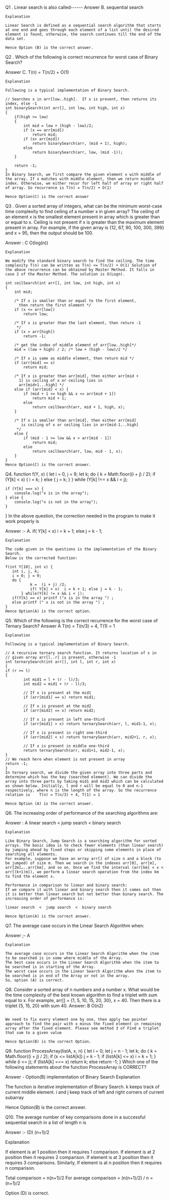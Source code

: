 Q1 . Linear search is also called------
Answer B. sequential search
```
Explanation

Linear Search is defined as a sequential search algorithm that starts at one end and goes through each element of a list until the desired element is found, otherwise, the search continues till the end of the data set.

Hence Option (B) is the correct answer.
```

Q2 . Which of the following is correct recurrence for worst case of Binary Search?

Answer C. T(n) = T(n/2) + O(1) 
```
Explanation

Following is a typical implementation of Binary Search. 

// Searches x in arr[low..high].  If x is present, then returns its index, else -1
int binarySearch(int arr[], int low, int high, int x)
{
    if(high >= low)
    {
        int mid = low + (high - low)/2;
        if (x == arr[mid])
            return mid;
        if (x> arr[mid])
            return binarySearch(arr, (mid + 1), high);
        else
            return binarySearch(arr, low, (mid -1));
    }

    return -1;
}
In Binary Search, we first compare the given element x with middle of the array. If x matches with middle element, then we return middle index. Otherwise, we either recur for left half of array or right half of array. So recurrence is T(n) = T(n/2) + O(1)

Hence Option(C) is the correct answer
```

Q3 . Given a sorted array of integers, what can be the minimum worst-case time complexity to find ceiling of a number x in given array? The ceiling of an element x is the smallest element present in array which is greater than or equal to x. Ceiling is not present if x is greater than the maximum element present in array. For example, if the given array is {12, 67, 90, 100, 300, 399} and x = 95, then the output should be 100.

Answer : C O(log(n))

```
Explanation

We modify the standard binary search to find the ceiling. The time complexity T(n) can be written as T(n) <= T(n/2) + O(1) Solution of the above recurrence can be obtained by Master Method. It falls in case 2 of the Master Method. The solution is O(Logn). 

int ceilSearch(int arr[], int low, int high, int x)
{
    int mid;

    /* If x is smaller than or equal to the first element,
      then return the first element */
    if (x <= arr[low])
        return low;

    /* If x is greater than the last element, then return -1
     */
    if (x > arr[high])
        return -1;

    /* get the index of middle element of arr[low..high]*/
    mid = (low + high) / 2; /* low + (high - low)/2 */

    /* If x is same as middle element, then return mid */
    if (arr[mid] == x)
        return mid;

    /* If x is greater than arr[mid], then either arr[mid +
      1] is ceiling of x or ceiling lies in
      arr[mid+1...high] */
    else if (arr[mid] < x) {
        if (mid + 1 <= high && x <= arr[mid + 1])
            return mid + 1;
        else
            return ceilSearch(arr, mid + 1, high, x);
    }

    /* If x is smaller than arr[mid], then either arr[mid]
       is ceiling of x or ceiling lies in arr[mid-1...high]
     */
    else {
        if (mid - 1 >= low && x > arr[mid - 1])
            return mid;
        else
            return ceilSearch(arr, low, mid - 1, x);
    }
}
Hence Option(C) is the correct answer.
```


Q4. function f(Y, x) {
    let i = 0, j = 9;
    let k;
    do {
        k = Math.floor((i + j) / 2);
        if (Y[k] < x) {
            i = k;
        } else {
            j = k;
        }
    } while (Y[k] !== x && i < j);
    
    if (Y[k] === x) {
        console.log("x is in the array");
    } else {
        console.log("x is not in the array");
    }
}
In the above question, the correction needed in the program to make it work properly is


Answer :-  A. if( Y[k] < x)  i = k + 1; else j = k - 1;
```
Explanation

The code given in the questions is the implementation of the Binary Search.
Below is the corrected function:

f(int Y[10], int x) {
   int i, j, k;
   i = 0; j = 9;
   do {
           k =  (i + j) /2;
           if( Y[k] < x)  i = k + 1; else j = k - 1;
       } while(Y[k] != x && i < j);
   if(Y[k] == x) printf ("x is in the array ") ;
   else printf (" x is not in the array ") ;
}
Hence Option(A) is the correct option.
```
Q5. Which of the following is the correct recurrence for the worst case of Ternary Search?
Answer A  T(n) = T(n/3) + 4, T(1) = 1


```
Explanation

Following is a typical implementation of Binary Search. 

// A recursive ternary search function. It returns location of x in
// given array arr[l..r] is present, otherwise -1
int ternarySearch(int arr[], int l, int r, int x)
{
if (r >= l)
{
		int mid1 = l + (r - l)/3;
		int mid2 = mid1 + (r - l)/3;

		// If x is present at the mid1
		if (arr[mid1] == x) return mid1;

		// If x is present at the mid2
		if (arr[mid2] == x) return mid2;

		// If x is present in left one-third
		if (arr[mid1] > x) return ternarySearch(arr, l, mid1-1, x);

		// If x is present in right one-third
		if (arr[mid2] < x) return ternarySearch(arr, mid2+1, r, x);

		// If x is present in middle one-third
		return ternarySearch(arr, mid1+1, mid2-1, x);
}
// We reach here when element is not present in array
return -1;
}
In ternary search, we divide the given array into three parts and determine which has the key (searched element). We can divide the array into three parts by taking mid1 and mid2 which can be calculated as shown below. Initially, l and r will be equal to 0 and n-1 respectively, where n is the length of the array. So the recurrence relation is    T(n) = T(n/3) + 4, T(1) = 1

Hence Option (A) is the correct answer.
```

Q6. The increasing order of performance  of the searching algorithms are:

Answer : A linear search  <  jump search  <  binary search

```
Explanation

Like Binary Search, Jump Search is a searching algorithm for sorted arrays. The basic idea is to check fewer elements (than linear search) by jumping ahead by fixed steps or skipping some elements in place of searching all elements.
For example, suppose we have an array arr[] of size n and a block (to be jumped) of size m. Then we search in the indexes arr[0], arr[m], arr[2m]…..arr[km], and so on. Once we find the interval (arr[km] < x < arr[(k+1)m]), we perform a linear search operation from the index km to find the element x.

Performance in comparison to linear and binary search:
If we compare it with linear and binary search then it comes out then it is better than linear search but not better than binary search. The increasing order of performance is:

linear search  <  jump search  <  binary search

Hence Option(A) is the correct answer.
```

Q7. The average case occurs in the Linear Search Algorithm when:

Answer ;-  A

```
Explanation

The average case occurs in the Linear Search Algorithm when the item to be searched is in some where middle of the Array.
The best case occurs in the Linear Search Algorithm when the item to be searched is in starting of the Array.
The worst case occurs in the Linear Search Algorithm when the item to be searched is in end of the Array or not in the array.
So, option (A) is correct.
```

Q8. Consider a sorted array of n numbers and a number x. What would be the time complexity of the best known algorithm to find a triplet with sum equal to x. For example, arr[] = {1, 5, 10, 15, 20, 30}, x = 40. Then there is a triplet {5, 15, 20} with sum 40.
Answer: B O(n2)


```Explanation

We need to fix every element one by one, then apply two pointer approach to find the pair with x minus the fixed element in remaining array after the fixed element. Please see method 3 of Find a triplet that sum to a given value

Hence Option(B) is the correct Option.
```

Q9. function ProcessArray(listA, x, n) {
    let i = 0;
    let j = n - 1;
    let k;
    do {
        k = Math.floor((i + j) / 2);
        if (x <= listA[k])
            j = k - 1;
        if (listA[k] <= x)
            i = k + 1;
    } while (i <= j);
    if (listA[k] === x)
        return k;
    else
        return -1;
}
Which one of the following statements about the function ProcessArray is CORRECT?


Answer - Option(B) implementation of Binary Search
Explanation

The function is iterative implementation of Binary Search.  k keeps track of current middle element. i and j keep track of left and right corners of current subarray

Hence Option(B) is the correct answer.

Q10. The average number of key comparisons done in a successful sequential search in a list of length n is

Answer :- (D) (n+1)/2 

Explanation

If element is at 1 position then it requires 1 comparison. If element is at 2 position then it requires 2 comparison. If element is at 3 position then it requires 3 comparisons. Similarly, If element is at n position then it requires n comparison.

Total comparison = n(n+1)/2
For average comparison = (n(n+1)/2) / n = (n+1)/2 

Option (D) is correct.
